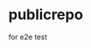 # publicrepo
for e2e test




























































































































































































































































































































































































































































































































































































































































































































































































































































































































































































































































































































































































































































































































































































































































































































































































































































































































































































































































































































































































































































































































































































































































































































































































































































































































































































































































































































































































































































